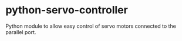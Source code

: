 # python-servo-controller
Python module to allow easy control of servo motors connected to the parallel port.

